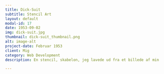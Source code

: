 ```yaml
---
title: Dick-Suit
subtitle: Stencil Art
layout: default
modal-id: 17
date: 1953-09-02
img: dick-suit.jpg
thumbnail: dick-suit_thumbnail.png
alt: image-alt
project-date: Februar 1953
client: Mig
category: Web Development
description: En stencil, skabelon, jeg lavede ud fra et billede af min ven, der har et suit på (med lidt mere end et åbent tivoli) og en papirpose på hovedet.

---
```

